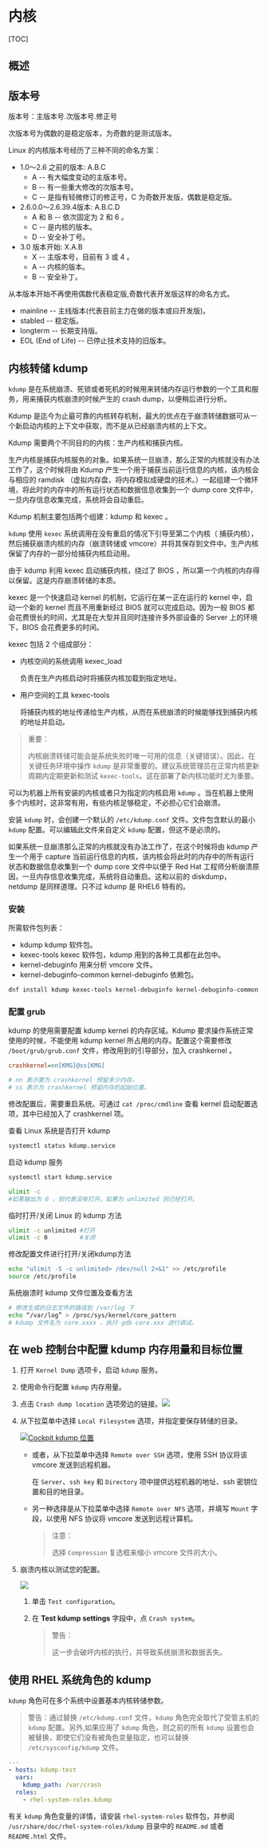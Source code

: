 # 内核

[TOC]

## 概述

## 版本号

版本号：主版本号.次版本号.修正号

次版本号为偶数的是稳定版本，为奇数的是测试版本。

Linux 的内核版本号经历了三种不同的命名方案：

* 1.0～2.6 之前的版本:  A.B.C
  * A -- 有大幅度变动的主版本号。
  * B -- 有一些重大修改的次版本号。
  * C -- 是指有轻微修订的修正号，C 为奇数开发版，偶数是稳定版。
* 2.6.0.0～2.6.39.4版本: A.B.C.D
  * A 和 B -- 依次固定为 2 和 6 。
  * C -- 是内核的版本。
  * D -- 安全补丁号。
* 3.0 版本开始: X.A.B
  * X -- 主版本号，目前有 3 或 4 。
  * A -- 内核的版本。
  * B -- 安全补丁。

从本版本开始不再使用偶数代表稳定版,奇数代表开发版这样的命名方式。

* mainline -- 主线版本(代表目前主力在做的版本或曰开发版)。
* stabled -- 稳定版。
* longterm -- 长期支持版。
* EOL (End of Life) -- 已停止技术支持的旧版本。

## 内核转储 kdump

`kdump` 是在系统崩溃、死锁或者死机的时候用来转储内存运行参数的一个工具和服务，用来捕获内核崩溃的时候产生的 crash dump，以便稍后进行分析。

Kdump 是迄今为止最可靠的内核转存机制，最大的优点在于崩溃转储数据可从一个新启动内核的上下文中获取，而不是从已经崩溃内核的上下文。

Kdump 需要两个不同目的的内核：生产内核和捕获内核。

生产内核是捕获内核服务的对象。如果系统一旦崩溃，那么正常的内核就没有办法工作了，这个时候将由 Kdump 产生一个用于捕获当前运行信息的内核，该内核会与相应的 ramdisk （虚拟内存盘，将内存模拟成硬盘的技术。）一起组建一个微环境，将此时的内存中的所有运行状态和数据信息收集到一个 dump core 文件中，一旦内存信息收集完成，系统将会自动重启。

Kdump 机制主要包括两个组建：kdump 和 kexec 。

`kdump` 使用 `kexec` 系统调用在没有重启的情况下引导至第二个内核（ 捕获内核），然后捕获崩溃内核的内存（崩溃转储或 vmcore）并将其保存到文件中。生产内核保留了内存的一部分给捕获内核启动用。

由于 kdump 利用 kexec 启动捕获内核，绕过了 BIOS ，所以第一个内核的内存得以保留。这是内存崩溃转储的本质。

kexec 是一个快速启动 kernel 的机制，它运行在某一正在运行的 kernel 中，启动一个新的 kernel 而且不用重新经过 BIOS 就可以完成启动。因为一般 BIOS 都会花费很长的时间，尤其是在大型并且同时连接许多外部设备的 Server 上的环境下，BIOS 会花费更多的时间。

kexec 包括 2 个组成部分：

* 内核空间的系统调用 kexec_load

  负责在生产内核启动时将捕获内核加载到指定地址。

* 用户空间的工具 kexec-tools

  将捕获内核的地址传递给生产内核，从而在系统崩溃的时候能够找到捕获内核的地址并启动。

> 重要：
>
> 内核崩溃转储可能会是系统失败时唯一可用的信息（关键错误）。因此，在关键任务环境中操作 `kdump` 是非常重要的。建议系统管理员在正常内核更新周期内定期更新和测试 `kexec-tools`。这在部署了新内核功能时尤为重要。

可以为机器上所有安装的内核或者只为指定的内核启用 `kdump` 。当在机器上使用多个内核时，这非常有用，有些内核足够稳定，不必担心它们会崩溃。

安装 `kdump` 时，会创建一个默认的 `/etc/kdump.conf` 文件。文件包含默认的最小 `kdump` 配置。可以编辑此文件来自定义 `kdump` 配置，但这不是必须的。

如果系统一旦崩溃那么正常的内核就没有办法工作了，在这个时候将由 kdump 产生一个用于 capture 当前运行信息的内核，该内核会将此时的内存中的所有运行状态和数据信息收集到一个 dump core 文件中以便于 Red Hat 工程师分析崩溃原因，一旦内存信息收集完成，系统将自动重启。这和以前的 diskdump，netdump 是同样道理。只不过 kdump 是 RHEL6 特有的。

### 安装

所需软件包列表：

* kdump                                           kdump 软件包。
* kexec-tools                                   kexec 软件包，kdump 用到的各种工具都在此包中。
* kernel-debuginfo                        用来分析 vmcore  文件。
* kernel-debuginfo-common       kernel-debuginfo 依赖包。

```bash
dnf install kdump kexec-tools kernel-debuginfo kernel-debuginfo-common
```

### 配置 grub

kdump 的使用需要配置 kdump kernel 的内存区域。Kdump 要求操作系统正常使用的时候，不能使用 kdump kernel 所占用的内存。配置这个需要修改 `/boot/grub/grub.conf` 文件，修改用到的引导部分，加入 crashkernel 。

```ini
crashkernel=nn[KMG]@ss[KMG]

# nn 表示要为 crashkernel 预留多少内存。
# ss 表示为 crashkernel 预留内存的起始位置。
```

修改配置后，需要重启系统。可通过 `cat /proc/cmdline` 查看 kernel 启动配置选项，其中已经加入了 crashkernel 项。

查看 Linux 系统是否打开 kdump

```bash
systemctl status kdump.service
```

启动 kdump 服务

```bash
systemctl start kdump.service
```



```bash
ulimit -c
#如果输出为 0 ，则代表没有打开。如果为 unlimited 则已经打开。
```

临时打开/关闭 Linux 的 kdump 方法

```bash
ulimit -c unlimited #打开
ulimit -c 0         #关闭
```


修改配置文件进行打开/关闭kdump方法

```bash
echo "ulimit -S -c unlimited> /dev/null 2>&1" >> /etc/profile
source /etc/profile
```

系统崩溃时 kdump 文件位置及查看方法

```bash
# 修改生成的日志文件的路径到 /var/log 下
echo “/var/log” > /proc/sys/kernel/core_pattern
# kdump 文件名为 core.xxxx ，执行 gdb core.xxx 进行调试。
```

## 在 web 控制台中配置 kdump 内存用量和目标位置

1. 打开 `Kernel Dump` 选项卡，启动 `kdump` 服务。

2. 使用命令行配置 `kdump` 内存用量。

3. 点击 `Crash dump location` 选项旁边的链接。![](../../Image/c/cockpit-kdump-main-screen.png)

4. 从下拉菜单中选择 `Local Filesystem` 选项，并指定要保存转储的目录。

   [![Cockpit kdump 位置](https://access.redhat.com/webassets/avalon/d/Red_Hat_Enterprise_Linux-9-Configuring_basic_system_settings-zh-CN/images/189eea5e5ebf6232d38444c85c95f646/cockpit-kdump-location.png)](https://access.redhat.com/webassets/avalon/d/Red_Hat_Enterprise_Linux-9-Configuring_basic_system_settings-zh-CN/images/189eea5e5ebf6232d38444c85c95f646/cockpit-kdump-location.png)

   - 或者，从下拉菜单中选择 `Remote over SSH` 选项，使用 SSH 协议将该 vmcore 发送到远程机器。

     在 `Server`、`ssh key` 和 `Directory` 项中提供远程机器的地址、ssh 密钥位置和目的地目录。

   - 另一种选择是从下拉菜单中选择 `Remote over NFS` 选项，并填写 `Mount` 字段，以使用 NFS 协议将 vmcore 发送到远程计算机。

     > 注意：
     >
     > 选择 `Compression` 复选框来缩小 vmcore 文件的大小。

5. 崩溃内核以测试您的配置。

    ![](../../Image/c/cockpit-kdump-test.png)

   1. 单击 `Test configuration`。

   2. 在 **Test kdump settings** 字段中，点 `Crash system`。

      > 警告：
      >
      > 这一步会破坏内核的执行，并导致系统崩溃和数据丢失。	

## 使用 RHEL 系统角色的 kdump

`kdump` 角色可在多个系统中设置基本内核转储参数。

> 警告：通过替换 `/etc/kdump.conf` 文件，`kdump` 角色完全取代了受管主机的 `kdump` 配置。另外,如果应用了 `kdump` 角色，则之前的所有 `kdump` 设置也会被替换，即使它们没有被角色变量指定，也可以替换 `/etc/sysconfig/kdump` 文件。

```yaml
---
- hosts: kdump-test
  vars:
    kdump_path: /var/crash
  roles:
    - rhel-system-roles.kdump
```

有关 `kdump` 角色变量的详情，请安装 `rhel-system-roles` 软件包，并参阅 `/usr/share/doc/rhel-system-roles/kdump` 目录中的 `README.md` 或者`README.html` 文件。